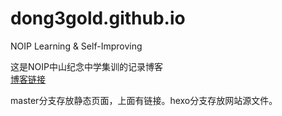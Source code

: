# dong3gold.github.io
NOIP Learning &amp; Self-Improving

这是NOIP中山纪念中学集训的记录博客  
[博客链接](https://dong3gold.github.io)  

master分支存放静态页面，上面有链接。hexo分支存放网站源文件。  
